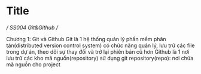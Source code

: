 # Title

*/ SS004 Git&Github /*

Chương 1: Git và Github
    Git là 1 hệ thống quản lý phần mềm phân tán(distributed version control system) có chức năng quản lý, lưu trữ các file trong dự án, theo dõi sự thay đổi và trở lại phiên bản cũ hơn
    Github là 1 nơi lưu trữ các kho mã nguồn(repository) sử dụng git
    repository(repo): nơi chứa mã nguồn cho project
